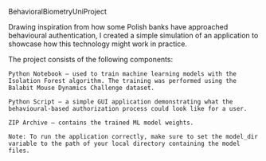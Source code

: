 BehavioralBiometryUniProject

Drawing inspiration from how some Polish banks have approached behavioural authentication, I created a simple simulation of an application to showcase how this technology might work in practice.

The project consists of the following components:

    Python Notebook – used to train machine learning models with the Isolation Forest algorithm. The training was performed using the Balabit Mouse Dynamics Challenge dataset.

    Python Script – a simple GUI application demonstrating what the behavioural-based authorization process could look like for a user.

    ZIP Archive – contains the trained ML model weights.

    Note: To run the application correctly, make sure to set the model_dir variable to the path of your local directory containing the model files.
